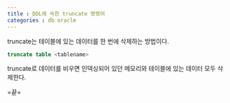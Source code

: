 ```yaml
---
title : DDL에 속한 truncate 명령어
categories : db oracle
---
```


truncate는 테이블에 있는 데이터를 한 번에 삭제하는 방법이다.

```sql
truncate table <tablename>
```

truncate로 데이터를 비우면 인덱싱되어 있던 메모리와 테이블에 있는 데이터 모두 삭제한다.

=끝=









































